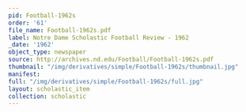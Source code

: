 ```yaml
---
pid: Football-1962s
order: '61'
file_name: Football-1962s.pdf
label: Notre Dame Scholastic Football Review - 1962
_date: '1962'
object_type: newspaper
source: http://archives.nd.edu/Football/Football-1962s.pdf
thumbnail: "/img/derivatives/simple/Football-1962s/thumbnail.jpg"
manifest:
full: "/img/derivatives/simple/Football-1962s/full.jpg"
layout: scholastic_item
collection: scholastic
---
```

